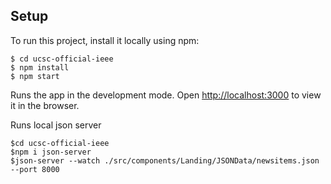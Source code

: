 ## Setup
To run this project, install it locally using npm:

```
$ cd ucsc-official-ieee
$ npm install
$ npm start
```
Runs the app in the development mode.
Open [http://localhost:3000](http://localhost:3000) to view it in the browser.

Runs local json server

```
$cd ucsc-official-ieee
$npm i json-server
$json-server --watch ./src/components/Landing/JSONData/newsitems.json --port 8000

```



